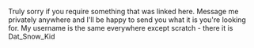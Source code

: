 Truly sorry if you require something that was linked here. Message me privately anywhere and I'll be happy to send you what it is you're looking for. My username is the same everywhere except scratch - there it is Dat_Snow_Kid

